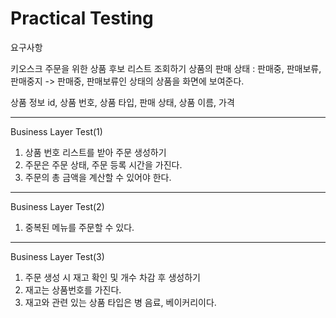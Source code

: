# Practical Testing

요구사항

키오스크 주문을 위한 상품 후보 리스트 조회하기
상품의 판매 상태 : 판매중, 판매보류, 판매중지
-> 판매중, 판매보류인 상태의 상품을 화면에 보여준다.

상품 정보
id, 상품 번호, 상품 타입, 판매 상태, 상품 이름, 가격


------------------------------------------
Business Layer Test(1)
1. 상품 번호 리스트를 받아 주문 생성하기
2. 주문은 주문 상태, 주문 등록 시간을 가진다.
3. 주문의 총 금액을 계산할 수 있어야 한다.

------------------------------------------

Business Layer Test(2)
1. 중복된 메뉴를 주문할 수 있다.

------------------------------------------

Business Layer Test(3)
1. 주문 생성 시 재고 확인 및 개수 차감 후 생성하기
2. 재고는 상품번호를 가진다.
3. 재고와 관련 있는 상품 타입은 병 음료, 베이커리이다.